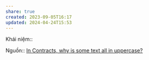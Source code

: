 ```yaml
---
share: true
created: 2023-09-05T16:17
updated: 2024-04-24T15:53
---
```

Khái niệm:: 

Nguồn:: [In Contracts, why is some text all in uppercase?](https://law.stackexchange.com/a/18210/26060)
